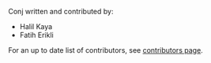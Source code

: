 Conj written and contributed by:

  - Halil Kaya
  - Fatih Erikli


For an up to date list of contributors, see [contributors page](https://github.com/halilkaya/conj/graphs/contributors).

